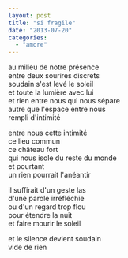 ```yaml
---
layout: post
title: "si fragile"
date: "2013-07-20"
categories:
  - "amore"
---
```


au milieu de notre présence  
entre deux sourires discrets  
soudain s'est levé le soleil  
et toute la lumière avec lui  
et rien entre nous qui nous sépare  
autre que l'espace entre nous  
rempli d'intimité  

entre nous cette intimité  
ce lieu commun  
ce château fort  
qui nous isole du reste du monde  
et pourtant  
un rien pourrait l'anéantir  

il suffirait d'un geste las  
d'une parole irréfléchie  
ou d'un regard trop flou  
pour étendre la nuit  
et faire mourir le soleil  

et le silence devient soudain  
vide de rien
